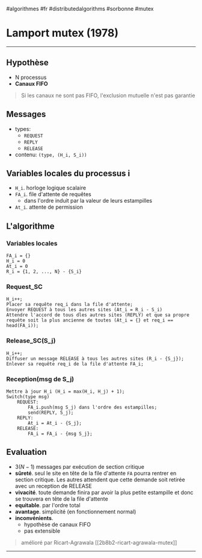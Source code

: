 #algorithmes #fr #distributedalgorithms #sorbonne #mutex
# Lamport mutex (1978)
---

## Hypothèse
+ N processus
+ **Canaux FIFO**

> Si les canaux ne sont pas FIFO, l'exclusion mutuelle n'est pas garantie
## Messages
+ types:
	+ `REQUEST`
	+ `REPLY`
	+ `RELEASE`
+ contenu: `(type, (H_i, S_i))`
## Variables locales du processus i
+ `H_i`. horloge logique scalaire
+ `FA_i`. file d'attente de requêtes
	+ dans l'ordre induit par la valeur de leurs estampilles
+ `At_i`. attente de permission
## L'algorithme
### Variables locales
```
FA_i = {}
H_i = 0
At_i = 0
R_i = {1, 2, ..., N} - {S_i}
```
### Request_SC
```
H_i++;
Placer sa requête req_i dans la file d'attente;
Envoyer REQUEST à tous les autres sites (At_i = R_i - S_i)
Attendre l'accord de tous dles autres sites (REPLY) et que sa propre requête soit la plus ancienne de toutes (At_i = {} et req_i == head(FA_i));
```

### Release_SC(S_j)
```
H_i++;
Diffuser un message RELEASE à tous les autres sites (R_i - {S_j});
Enlever sa requête req_i de la file d'attente FA_i;
```

### Reception(msg de S_j)
```
Mettre à jour H_i (H_i = max(H_i, H_j) + 1);
Switch(type msg)
	REQUEST:
	    FA_i.push(msg S_j) dans l'ordre des estampilles;
	    send(REPLY, S_j);
	REPLY:
		At_i = At_i - {S_j};
	RELEASE:
		FA_i = FA_i - {msg S_j};
```

## Evaluation
+ $3(N-1)$ messages par exécution de section critique
+ **sûreté**. seul le site en tête de la file d'attente `FA` pourra rentrer en section critique. Les autres attendent que cette demande soit retirée avec un reception de RELEASE
+ **vivacité**. toute demande finira par avoir la plus petite estampille et donc se trouvera en tête de la file d'attente
+ **equitable**. par l'ordre total
+ **avantage**. simplicité (en fonctionnement normal)
+ **inconvénients**.
	+ hypothèse de canaux FIFO
	+ pas extensible


> amélioré par Ricart-Agrawala [[2b8b2-ricart-agrawala-mutex]]

----



